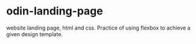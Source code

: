 # odin-landing-page
website landing page, html and css.
Practice of using flexbox to achieve a given design template. 
